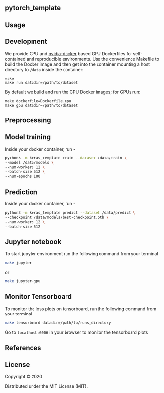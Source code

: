 ## pytorch_template

## Usage

## Development

We provide CPU and [nvidia-docker](https://github.com/NVIDIA/nvidia-docker) based GPU Dockerfiles for self-contained and reproducible environments.
Use the convenience Makefile to build the Docker image and then get into the container mounting a host directory to `/data` inside the container:

```
make
make run datadir=/path/to/dataset
```

By default we build and run the CPU Docker images; for GPUs run:

```
make dockerfile=Dockerfile.gpu
make gpu datadir=/path/to/dataset
```

## Preprocessing


## Model training
Inside your docker container, run -
```bash
python3 -m keras_template train --dataset /data/train \
--model /data/models \
--num-workers 12 \
--batch-size 512 \
--num-epochs 100
```

## Prediction
Inside your docker container, run -
```bash
python3 -m keras_template predict --dataset /data/predict \
--checkpoint /data/models/best-checkpoint.pth \
--num-workers 12 \
--batch-size 512
```

## Jupyter notebook
To start jupyter environment run the following command from your terminal
```bash
make jupyter
```
or
```bash
make jupyter-gpu
```

## Monitor Tensorboard
To monitor the loss plots on tensorboard, run the following command from your terminal-
```bash
make tensorboard datadir=/path/to/runs_directory
```
Go to `localhost:6006` in your browser to monitor the tensorboard plots

## References

## License
Copyright © 2020  

Distributed under the MIT License (MIT).
